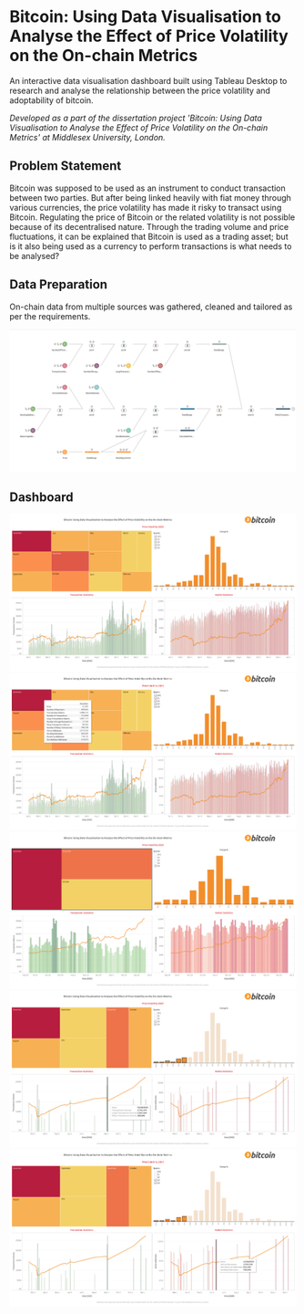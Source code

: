 # Bitcoin: Using Data Visualisation to Analyse the Effect of Price Volatility on the On-chain Metrics
An interactive data visualisation dashboard built using Tableau Desktop to research and analyse the relationship between the price volatility and adoptability of bitcoin.

_Developed as a part of the dissertation project 'Bitcoin: Using Data Visualisation to Analyse the Effect of Price Volatility on the On-chain Metrics' at Middlesex University, London._

## Problem Statement
Bitcoin was supposed to be used as an instrument to conduct transaction between two parties. But after being linked heavily with fiat money through various currencies, the price volatility has made it risky to transact using Bitcoin. Regulating the price of Bitcoin or the related volatility is not possible because of its decentralised nature. Through the trading volume and price fluctuations, it can be explained that Bitcoin is used as a trading asset; but is it also being used as a currency to perform transactions is what needs to be analysed?

## Data Preparation
On-chain data from multiple sources was gathered, cleaned and tailored as per the requirements.

![Tableau Prep Flow](assets/TableauPrepFlow.png)

## Dashboard
![Dashboard 1](assets/Dashboard_1.png)
![Dashboard 2](assets/Dashboard_2.png)
![Dashboard 3](assets/Dashboard_3.png)
![Dashboard 4](assets/Dashboard_4.png)
![Dashboard 5](assets/Dashboard_5.png)
